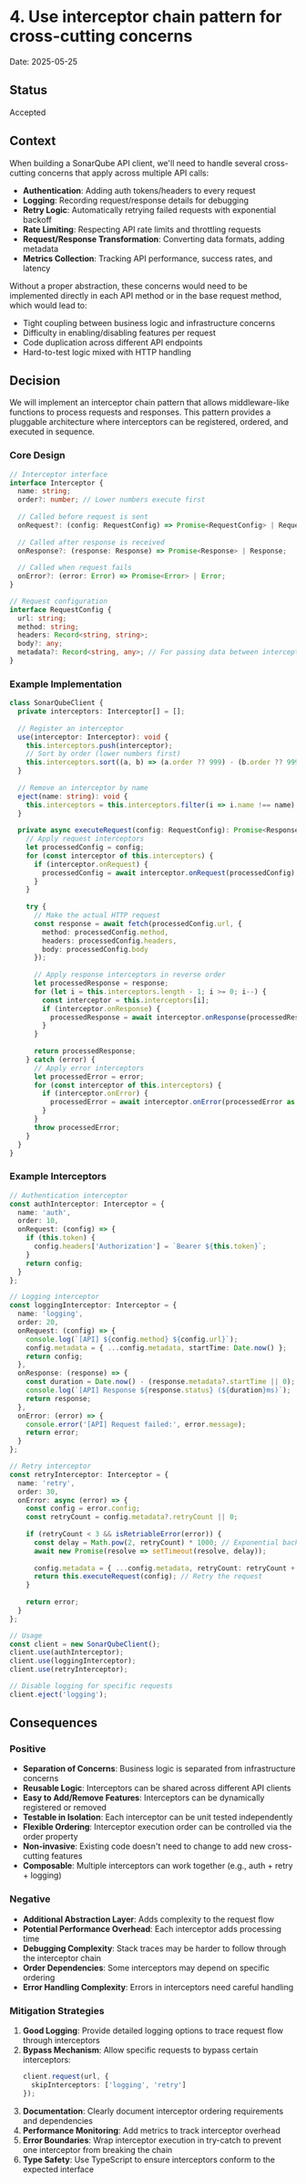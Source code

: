# 4. Use interceptor chain pattern for cross-cutting concerns

Date: 2025-05-25

## Status

Accepted

## Context

When building a SonarQube API client, we'll need to handle several cross-cutting concerns that apply across multiple API calls:

- **Authentication**: Adding auth tokens/headers to every request
- **Logging**: Recording request/response details for debugging
- **Retry Logic**: Automatically retrying failed requests with exponential backoff
- **Rate Limiting**: Respecting API rate limits and throttling requests
- **Request/Response Transformation**: Converting data formats, adding metadata
- **Metrics Collection**: Tracking API performance, success rates, and latency

Without a proper abstraction, these concerns would need to be implemented directly in each API method or in the base request method, which would lead to:
- Tight coupling between business logic and infrastructure concerns
- Difficulty in enabling/disabling features per request
- Code duplication across different API endpoints
- Hard-to-test logic mixed with HTTP handling

## Decision

We will implement an interceptor chain pattern that allows middleware-like functions to process requests and responses. This pattern provides a pluggable architecture where interceptors can be registered, ordered, and executed in sequence.

### Core Design

```typescript
// Interceptor interface
interface Interceptor {
  name: string;
  order?: number; // Lower numbers execute first
  
  // Called before request is sent
  onRequest?: (config: RequestConfig) => Promise<RequestConfig> | RequestConfig;
  
  // Called after response is received
  onResponse?: (response: Response) => Promise<Response> | Response;
  
  // Called when request fails
  onError?: (error: Error) => Promise<Error> | Error;
}

// Request configuration
interface RequestConfig {
  url: string;
  method: string;
  headers: Record<string, string>;
  body?: any;
  metadata?: Record<string, any>; // For passing data between interceptors
}
```

### Example Implementation

```typescript
class SonarQubeClient {
  private interceptors: Interceptor[] = [];
  
  // Register an interceptor
  use(interceptor: Interceptor): void {
    this.interceptors.push(interceptor);
    // Sort by order (lower numbers first)
    this.interceptors.sort((a, b) => (a.order ?? 999) - (b.order ?? 999));
  }
  
  // Remove an interceptor by name
  eject(name: string): void {
    this.interceptors = this.interceptors.filter(i => i.name !== name);
  }
  
  private async executeRequest(config: RequestConfig): Promise<Response> {
    // Apply request interceptors
    let processedConfig = config;
    for (const interceptor of this.interceptors) {
      if (interceptor.onRequest) {
        processedConfig = await interceptor.onRequest(processedConfig);
      }
    }
    
    try {
      // Make the actual HTTP request
      const response = await fetch(processedConfig.url, {
        method: processedConfig.method,
        headers: processedConfig.headers,
        body: processedConfig.body
      });
      
      // Apply response interceptors in reverse order
      let processedResponse = response;
      for (let i = this.interceptors.length - 1; i >= 0; i--) {
        const interceptor = this.interceptors[i];
        if (interceptor.onResponse) {
          processedResponse = await interceptor.onResponse(processedResponse);
        }
      }
      
      return processedResponse;
    } catch (error) {
      // Apply error interceptors
      let processedError = error;
      for (const interceptor of this.interceptors) {
        if (interceptor.onError) {
          processedError = await interceptor.onError(processedError as Error);
        }
      }
      throw processedError;
    }
  }
}
```

### Example Interceptors

```typescript
// Authentication interceptor
const authInterceptor: Interceptor = {
  name: 'auth',
  order: 10,
  onRequest: (config) => {
    if (this.token) {
      config.headers['Authorization'] = `Bearer ${this.token}`;
    }
    return config;
  }
};

// Logging interceptor
const loggingInterceptor: Interceptor = {
  name: 'logging',
  order: 20,
  onRequest: (config) => {
    console.log(`[API] ${config.method} ${config.url}`);
    config.metadata = { ...config.metadata, startTime: Date.now() };
    return config;
  },
  onResponse: (response) => {
    const duration = Date.now() - (response.metadata?.startTime || 0);
    console.log(`[API] Response ${response.status} (${duration}ms)`);
    return response;
  },
  onError: (error) => {
    console.error('[API] Request failed:', error.message);
    return error;
  }
};

// Retry interceptor
const retryInterceptor: Interceptor = {
  name: 'retry',
  order: 30,
  onError: async (error) => {
    const config = error.config;
    const retryCount = config.metadata?.retryCount || 0;
    
    if (retryCount < 3 && isRetriableError(error)) {
      const delay = Math.pow(2, retryCount) * 1000; // Exponential backoff
      await new Promise(resolve => setTimeout(resolve, delay));
      
      config.metadata = { ...config.metadata, retryCount: retryCount + 1 };
      return this.executeRequest(config); // Retry the request
    }
    
    return error;
  }
};

// Usage
const client = new SonarQubeClient();
client.use(authInterceptor);
client.use(loggingInterceptor);
client.use(retryInterceptor);

// Disable logging for specific requests
client.eject('logging');
```

## Consequences

### Positive

- **Separation of Concerns**: Business logic is separated from infrastructure concerns
- **Reusable Logic**: Interceptors can be shared across different API clients
- **Easy to Add/Remove Features**: Interceptors can be dynamically registered or removed
- **Testable in Isolation**: Each interceptor can be unit tested independently
- **Flexible Ordering**: Interceptor execution order can be controlled via the order property
- **Non-invasive**: Existing code doesn't need to change to add new cross-cutting features
- **Composable**: Multiple interceptors can work together (e.g., auth + retry + logging)

### Negative

- **Additional Abstraction Layer**: Adds complexity to the request flow
- **Potential Performance Overhead**: Each interceptor adds processing time
- **Debugging Complexity**: Stack traces may be harder to follow through the interceptor chain
- **Order Dependencies**: Some interceptors may depend on specific ordering
- **Error Handling Complexity**: Errors in interceptors need careful handling

### Mitigation Strategies

1. **Good Logging**: Provide detailed logging options to trace request flow through interceptors
2. **Bypass Mechanism**: Allow specific requests to bypass certain interceptors:
   ```typescript
   client.request(url, { 
     skipInterceptors: ['logging', 'retry'] 
   });
   ```
3. **Documentation**: Clearly document interceptor ordering requirements and dependencies
4. **Performance Monitoring**: Add metrics to track interceptor overhead
5. **Error Boundaries**: Wrap interceptor execution in try-catch to prevent one interceptor from breaking the chain
6. **Type Safety**: Use TypeScript to ensure interceptors conform to the expected interface

